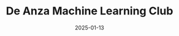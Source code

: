---
title: "De Anza Machine Learning Club"
description: "brah brah brah brah brah"
date: "2025-01-13"
layout: post
categories: project
---